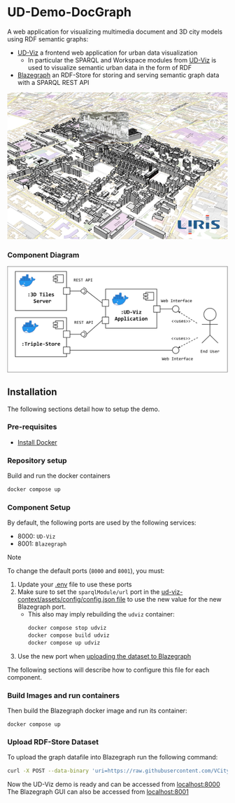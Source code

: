 # UD-Demo-DocGraph

A web application for visualizing multimedia document and 3D city models using RDF semantic graphs:
* [UD-Viz](https://github.com/VCityTeam/UD-Viz) a frontend web application for urban data visualization
  * In particular the SPARQL and Workspace modules from [UD-Viz](https://github.com/VCityTeam/UD-Viz) is used to visualize semantic urban data in the form of RDF
* [Blazegraph](https://blazegraph.com/) an RDF-Store for storing and serving semantic graph data with a SPARQL REST API

![image](docgraph-demo.png)

### Component Diagram
<img src="./UD-Demo_SPARQL_POC_Component_Diagram.svg" width="800px">

## Installation

The following sections detail how to setup the demo.

### Pre-requisites 

* [Install Docker](https://docs.docker.com/engine/install/)

### Repository setup
Build and run the docker containers
```bash
docker compose up
```

### Component Setup
By default, the following ports are used by the following services:
- 8000: `UD-Viz`
- 8001: `Blazegraph`

> [!NOTE]
> To change the default ports (`8000` and `8001`), you must:
> 1. Update your [.env](./.env) file to use these ports
> 2. Make sure to set the `sparqlModule/url` port in the [ud-viz-context/assets/config/config.json file](./ud-viz-context/assets/config/config.json) to use the new value for the new Blazegraph port.
>    - This also may imply rebuilding the `udviz` container:
>      ```bash
>      docker compose stop udviz
>      docker compose build udviz
>      docker compose up udviz
>      ```
> 3. Use the new port when [uploading the dataset to Blazegraph](#upload-rdf-store-dataset)

The following sections will describe how to configure this file for each component. 

### Build Images and run containers

Then build the Blazegraph docker image and run its container:
```
docker compose up
```

### Upload RDF-Store Dataset
To upload the graph datafile into Blazegraph run the following command:
```bash
curl -X POST --data-binary 'uri=https://raw.githubusercontent.com/VCityTeam/UD-Graph/master/Transformations/test-data/RDF/documents/GratteCiel_2018_remarkable.ttl' 'http://127.0.0.1:8001/blazegraph/sparql'
```

Now the UD-Viz demo is ready and can be accessed from [localhost:8000](http://localhost:8000)
The Blazegraph GUI can also be accessed from [localhost:8001](http://localhost:8001)

